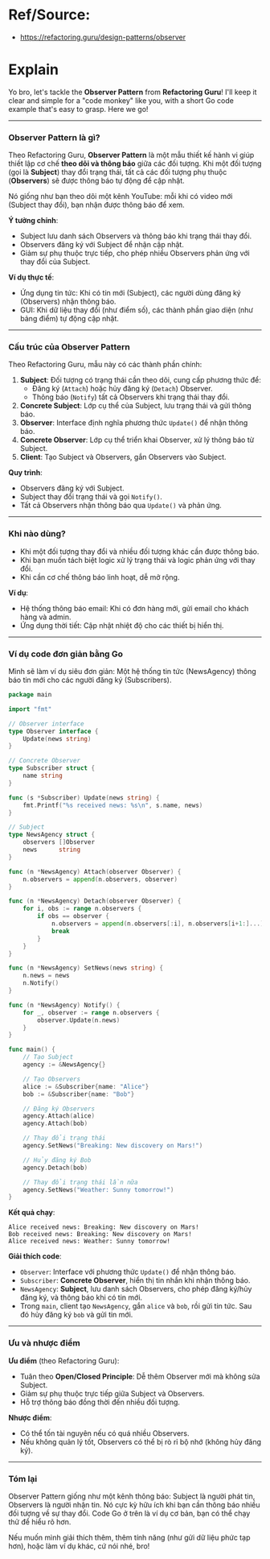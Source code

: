 # Ref/Source: 
- https://refactoring.guru/design-patterns/observer

# Explain
Yo bro, let's tackle the **Observer Pattern** from **Refactoring Guru**! I'll keep it clear and simple for a "code monkey" like you, with a short Go code example that's easy to grasp. Here we go!

---

### **Observer Pattern là gì?**

Theo Refactoring Guru, **Observer Pattern** là một mẫu thiết kế hành vi giúp thiết lập cơ chế **theo dõi và thông báo** giữa các đối tượng. Khi một đối tượng (gọi là **Subject**) thay đổi trạng thái, tất cả các đối tượng phụ thuộc (**Observers**) sẽ được thông báo tự động để cập nhật.

Nó giống như bạn theo dõi một kênh YouTube: mỗi khi có video mới (Subject thay đổi), bạn nhận được thông báo để xem.

**Ý tưởng chính**:
- Subject lưu danh sách Observers và thông báo khi trạng thái thay đổi.
- Observers đăng ký với Subject để nhận cập nhật.
- Giảm sự phụ thuộc trực tiếp, cho phép nhiều Observers phản ứng với thay đổi của Subject.

**Ví dụ thực tế**:
- Ứng dụng tin tức: Khi có tin mới (Subject), các người dùng đăng ký (Observers) nhận thông báo.
- GUI: Khi dữ liệu thay đổi (như điểm số), các thành phần giao diện (như bảng điểm) tự động cập nhật.

---

### **Cấu trúc của Observer Pattern**

Theo Refactoring Guru, mẫu này có các thành phần chính:
1. **Subject**: Đối tượng có trạng thái cần theo dõi, cung cấp phương thức để:
   - Đăng ký (`Attach`) hoặc hủy đăng ký (`Detach`) Observer.
   - Thông báo (`Notify`) tất cả Observers khi trạng thái thay đổi.
2. **Concrete Subject**: Lớp cụ thể của Subject, lưu trạng thái và gửi thông báo.
3. **Observer**: Interface định nghĩa phương thức `Update()` để nhận thông báo.
4. **Concrete Observer**: Lớp cụ thể triển khai Observer, xử lý thông báo từ Subject.
5. **Client**: Tạo Subject và Observers, gắn Observers vào Subject.

**Quy trình**:
- Observers đăng ký với Subject.
- Subject thay đổi trạng thái và gọi `Notify()`.
- Tất cả Observers nhận thông báo qua `Update()` và phản ứng.

---

### **Khi nào dùng?**
- Khi một đối tượng thay đổi và nhiều đối tượng khác cần được thông báo.
- Khi bạn muốn tách biệt logic xử lý trạng thái và logic phản ứng với thay đổi.
- Khi cần cơ chế thông báo linh hoạt, dễ mở rộng.

**Ví dụ**:
- Hệ thống thông báo email: Khi có đơn hàng mới, gửi email cho khách hàng và admin.
- Ứng dụng thời tiết: Cập nhật nhiệt độ cho các thiết bị hiển thị.

---

### **Ví dụ code đơn giản bằng Go**

Mình sẽ làm ví dụ siêu đơn giản: Một hệ thống tin tức (NewsAgency) thông báo tin mới cho các người đăng ký (Subscribers).

```go
package main

import "fmt"

// Observer interface
type Observer interface {
    Update(news string)
}

// Concrete Observer
type Subscriber struct {
    name string
}

func (s *Subscriber) Update(news string) {
    fmt.Printf("%s received news: %s\n", s.name, news)
}

// Subject
type NewsAgency struct {
    observers []Observer
    news      string
}

func (n *NewsAgency) Attach(observer Observer) {
    n.observers = append(n.observers, observer)
}

func (n *NewsAgency) Detach(observer Observer) {
    for i, obs := range n.observers {
        if obs == observer {
            n.observers = append(n.observers[:i], n.observers[i+1:]...)
            break
        }
    }
}

func (n *NewsAgency) SetNews(news string) {
    n.news = news
    n.Notify()
}

func (n *NewsAgency) Notify() {
    for _, observer := range n.observers {
        observer.Update(n.news)
    }
}

func main() {
    // Tạo Subject
    agency := &NewsAgency{}

    // Tạo Observers
    alice := &Subscriber{name: "Alice"}
    bob := &Subscriber{name: "Bob"}

    // Đăng ký Observers
    agency.Attach(alice)
    agency.Attach(bob)

    // Thay đổi trạng thái
    agency.SetNews("Breaking: New discovery on Mars!")

    // Hủy đăng ký Bob
    agency.Detach(bob)

    // Thay đổi trạng thái lần nữa
    agency.SetNews("Weather: Sunny tomorrow!")
}
```

**Kết quả chạy**:
```
Alice received news: Breaking: New discovery on Mars!
Bob received news: Breaking: New discovery on Mars!
Alice received news: Weather: Sunny tomorrow!
```

**Giải thích code**:
- `Observer`: Interface với phương thức `Update()` để nhận thông báo.
- `Subscriber`: **Concrete Observer**, hiển thị tin nhắn khi nhận thông báo.
- `NewsAgency`: **Subject**, lưu danh sách Observers, cho phép đăng ký/hủy đăng ký, và thông báo khi có tin mới.
- Trong `main`, client tạo `NewsAgency`, gắn `alice` và `bob`, rồi gửi tin tức. Sau đó hủy đăng ký `bob` và gửi tin mới.

---

### **Ưu và nhược điểm**

**Ưu điểm** (theo Refactoring Guru):
- Tuân theo **Open/Closed Principle**: Dễ thêm Observer mới mà không sửa Subject.
- Giảm sự phụ thuộc trực tiếp giữa Subject và Observers.
- Hỗ trợ thông báo đồng thời đến nhiều đối tượng.

**Nhược điểm**:
- Có thể tốn tài nguyên nếu có quá nhiều Observers.
- Nếu không quản lý tốt, Observers có thể bị rò rỉ bộ nhớ (không hủy đăng ký).

---

### **Tóm lại**

Observer Pattern giống như một kênh thông báo: Subject là người phát tin, Observers là người nhận tin. Nó cực kỳ hữu ích khi bạn cần thông báo nhiều đối tượng về sự thay đổi. Code Go ở trên là ví dụ cơ bản, bạn có thể chạy thử để hiểu rõ hơn.

Nếu muốn mình giải thích thêm, thêm tính năng (như gửi dữ liệu phức tạp hơn), hoặc làm ví dụ khác, cứ nói nhé, bro!